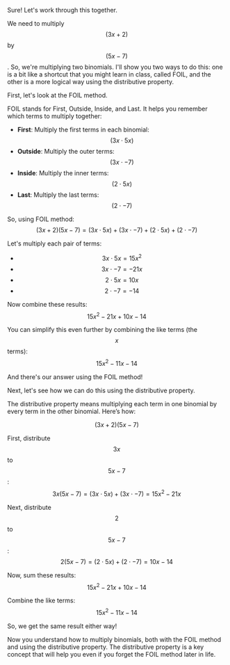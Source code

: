 Sure! Let's work through this together.

We need to multiply $$(3x + 2)$$ by $$(5x - 7)$$. So, we're multiplying two binomials. I'll show you two ways to do this: one is a bit like a shortcut that you might learn in class, called FOIL, and the other is a more logical way using the distributive property.

First, let's look at the FOIL method.

FOIL stands for First, Outside, Inside, and Last. It helps you remember which terms to multiply together:

- **First**: Multiply the first terms in each binomial: $$(3x \cdot 5x)$$
- **Outside**: Multiply the outer terms: $$(3x \cdot -7)$$
- **Inside**: Multiply the inner terms: $$(2 \cdot 5x)$$
- **Last**: Multiply the last terms: $$(2 \cdot -7)$$

So, using FOIL method:
$$ (3x + 2)(5x - 7) = (3x \cdot 5x) + (3x \cdot -7) + (2 \cdot 5x) + (2 \cdot -7) $$

Let's multiply each pair of terms:
- $$3x \cdot 5x = 15x^2$$
- $$3x \cdot -7 = -21x$$
- $$2 \cdot 5x = 10x$$
- $$2 \cdot -7 = -14$$

Now combine these results:
$$ 15x^2 - 21x + 10x - 14 $$

You can simplify this even further by combining the like terms (the $$x$$ terms):
$$ 15x^2 - 11x - 14 $$

And there's our answer using the FOIL method!

Next, let's see how we can do this using the distributive property.

The distributive property means multiplying each term in one binomial by every term in the other binomial. Here’s how:

$$ (3x + 2)(5x - 7) $$

First, distribute $$3x$$ to $$5x - 7$$:
$$ 3x(5x - 7) = (3x \cdot 5x) + (3x \cdot -7) = 15x^2 - 21x $$

Next, distribute $$2$$ to $$5x - 7$$:
$$ 2(5x - 7) = (2 \cdot 5x) + (2 \cdot -7) = 10x - 14 $$

Now, sum these results:
$$ 15x^2 - 21x + 10x - 14 $$

Combine the like terms:
$$ 15x^2 - 11x - 14 $$

So, we get the same result either way!

Now you understand how to multiply binomials, both with the FOIL method and using the distributive property. The distributive property is a key concept that will help you even if you forget the FOIL method later in life.